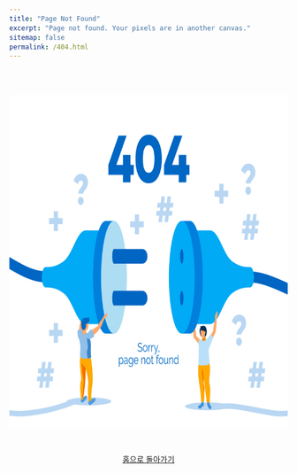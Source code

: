 ```yaml
---
title: "Page Not Found"
excerpt: "Page not found. Your pixels are in another canvas."
sitemap: false
permalink: /404.html
---
```


<div align="center">

<br>
<br>
<p align="center"><img src="../assets/images/404error.jpg" height="600px" width="700px"></p>
<br>

<a href="https://gemdoq.github.io" class="btn btn--primary">홈으로 돌아가기</a>
<br>
</div>